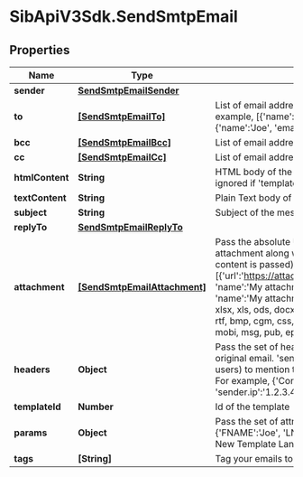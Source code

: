 # SibApiV3Sdk.SendSmtpEmail

## Properties
Name | Type | Description | Notes
------------ | ------------- | ------------- | -------------
**sender** | [**SendSmtpEmailSender**](SendSmtpEmailSender.md) |  | [optional] 
**to** | [**[SendSmtpEmailTo]**](SendSmtpEmailTo.md) | List of email addresses and names (optional) of the recipients. For example, [{&#39;name&#39;:&#39;Jimmy&#39;, &#39;email&#39;:&#39;jimmy98@example.com&#39;}, {&#39;name&#39;:&#39;Joe&#39;, &#39;email&#39;:&#39;joe@example.com&#39;}] | 
**bcc** | [**[SendSmtpEmailBcc]**](SendSmtpEmailBcc.md) | List of email addresses and names (optional) of the recipients in bcc | [optional] 
**cc** | [**[SendSmtpEmailCc]**](SendSmtpEmailCc.md) | List of email addresses and names (optional) of the recipients in cc | [optional] 
**htmlContent** | **String** | HTML body of the message ( Mandatory if &#39;templateId&#39; is not passed, ignored if &#39;templateId&#39; is passed ) | [optional] 
**textContent** | **String** | Plain Text body of the message ( Ignored if &#39;templateId&#39; is passed ) | [optional] 
**subject** | **String** | Subject of the message. Mandatory if &#39;templateId&#39; is not passed | [optional] 
**replyTo** | [**SendSmtpEmailReplyTo**](SendSmtpEmailReplyTo.md) |  | [optional] 
**attachment** | [**[SendSmtpEmailAttachment]**](SendSmtpEmailAttachment.md) | Pass the absolute URL (no local file) or the base64 content of the attachment along with the attachment name (Mandatory if attachment content is passed). For example, [{&#39;url&#39;:&#39;https://attachment.domain.com/myAttachmentFromUrl.jpg&#39;, &#39;name&#39;:&#39;My attachment 1&#39;}, {&#39;content&#39;:&#39;base64 exmaple content&#39;, &#39;name&#39;:&#39;My attachment 2&#39;}]. Allowed extensions for attachment file: xlsx, xls, ods, docx, docm, doc, csv, pdf, txt, gif, jpg, jpeg, png, tif, tiff, rtf, bmp, cgm, css, shtml, html, htm, zip, xml, ppt, pptx, tar, ez, ics, mobi, msg, pub, eps and odt ( Ignored if &#39;templateId&#39; is passed ) | [optional] 
**headers** | **Object** | Pass the set of headers that shall be sent along the mail headers in the original email. &#39;sender.ip&#39; header can be set (only for dedicated ip users) to mention the IP to be used for sending transactional emails. For example, {&#39;Content-Type&#39;:&#39;text/html&#39;, &#39;charset&#39;:&#39;iso-8859-1&#39;, &#39;sender.ip&#39;:&#39;1.2.3.4&#39;} | [optional] 
**templateId** | **Number** | Id of the template | [optional] 
**params** | **Object** | Pass the set of attributes to customize the template. For example, {&#39;FNAME&#39;:&#39;Joe&#39;, &#39;LNAME&#39;:&#39;Doe&#39;}. It&#39;s considered only if template is in New Template Language format. | [optional] 
**tags** | **[String]** | Tag your emails to find them more easily | [optional] 


